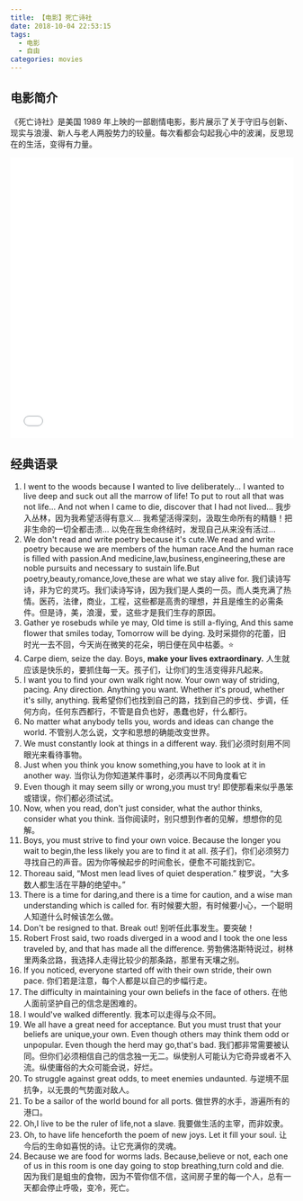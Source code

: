 ```yaml
---
title: 【电影】死亡诗社
date: 2018-10-04 22:53:15
tags:
  - 电影
  - 自由
categories: movies
---
```


## 电影简介

《死亡诗社》是美国 1989 年上映的一部剧情电影，影片展示了关于守旧与创新、现实与浪漫、新人与老人两股势力的较量。每次看都会勾起我心中的波澜，反思现在的生活，变得有力量。

<iframe src="//player.bilibili.com/player.html?aid=10112142&bvid=BV1rx411U7xi&cid=16708703&page=1&high_quality=1&danmaku=0" allowfullscreen="allowfullscreen" width="100%" height="500" scrolling="no" frameborder="0" sandbox="allow-top-navigation allow-same-origin allow-forms allow-scripts"></iframe>

## 经典语录

1. I went to the woods because I wanted to live deliberately... I wanted to live deep and suck out all the marrow of life! To put to rout all that was not life... And not when I came to die, discover that I had not lived...
   我步入丛林，因为我希望活得有意义... 我希望活得深刻，汲取生命所有的精髓！把非生命的一切全都击溃... 以免在我生命终结时，发现自己从来没有活过...
2. We don't read and write poetry because it's cute.We read and write poetry because we are members of the human race.And the human race is filled with passion.And medicine,law,business,engineering,these are noble pursuits and necessary to sustain life.But poetry,beauty,romance,love,these are what we stay alive for.
   我们读诗写诗，非为它的灵巧。我们读诗写诗，因为我们是人类的一员。而人类充满了热情。医药，法律，商业，工程，这些都是高贵的理想，并且是维生的必需条件。但是诗，美，浪漫，爱，这些才是我们生存的原因。
3. Gather ye rosebuds while ye may, Old time is still a-flying, And this same flower that smiles today, Tomorrow will be dying.
   及时采撷你的花蕾，旧时光一去不回，今天尚在微笑的花朵，明日便在风中枯萎。:star:
4. Carpe diem, seize the day. Boys, **make your lives extraordinary.**
   人生就应该是快乐的，要抓住每一天。孩子们，让你们的生活变得非凡起来。
5. I want you to find your own walk right now. Your own way of striding, pacing. Any direction. Anything you want. Whether it's proud, whether it's silly, anything.
   我希望你们也找到自己的路，找到自己的步伐、步调，任何方向，任何东西都行，不管是自负也好，愚蠢也好，什么都行。
6. No matter what anybody tells you, words and ideas can change the world.
   不管别人怎么说，文字和思想的确能改变世界。
7. We must constantly look at things in a different way.
   我们必须时刻用不同眼光来看待事物。
8. Just when you think you know something,you have to look at it in another way.
   当你认为你知道某件事时，必须再以不同角度看它
9.  Even though it may seem silly or wrong,you must try!
   即使那看来似乎愚笨或错误，你们都必须试试。
11. Now, when you read, don't just consider, what the author thinks, consider what you think.
   当你阅读时，别只想到作者的见解，想想你的见解。
11. Boys, you must strive to find your own voice. Because the longer you wait to begin,the less likely you are to find it at all.
   孩子们，你们必须努力寻找自己的声音。因为你等候起步的时间愈长，便愈不可能找到它。
10. Thoreau said, “Most men lead lives of quiet desperation.”
   梭罗说，“大多数人都生活在平静的绝望中。”
11. There is a time for daring,and there is a time for caution, and a wise man understanding which is called for.
    有时候要大胆，有时候要小心，一个聪明人知道什么时候该怎么做。
12. Don't be resigned to that. Break out!
    别听任此事发生。要突破！
13. Robert Frost said, two roads diverged in a wood and I took the one less traveled by, and that has made all the difference.
    劳勃佛洛斯特说过，树林里两条岔路，我选择人走得比较少的那条路，那里有天壤之别。
14. If you noticed, everyone started off with their own stride, their own pace.
    你们若是注意，每个人都是以自己的步幅行走。
15. The difficulty in maintaining your own beliefs in the face of others.
    在他人面前坚护自己的信念是困难的。
16. I would've walked differently.
    我本可以走得与众不同。
17. We all have a great need for acceptance. But you must trust that your beliefs are unique,your own. Even though others may think them odd or unpopular. Even though the herd may go,that's bad.
    我们都非常需要被认同。但你们必须相信自己的信念独一无二。纵使别人可能认为它奇异或者不入流。纵使庸俗的大众可能会说，好烂。
18. To struggle against great odds, to meet enemies undaunted.
    与逆境不屈抗争，以无畏的气势面对敌人。
19. To be a sailor of the world bound for all ports.
    做世界的水手，游遍所有的港口。
20. Oh,I live to be the ruler of life,not a slave.
    我要做生活的主宰，而非奴隶。
21. Oh, to have life henceforth the poem of new joys. Let it fill your soul.
    让今后的生命如喜悦的诗。让它充满你的灵魂。
22. Because we are food for worms lads. Because,believe or not, each one of us in this room is one day going to stop breathing,turn cold and die.
    因为我们是蛆虫的食物，因为不管你信不信，这间房子里的每一个人，总有一天都会停止呼吸，变冷，死亡。

